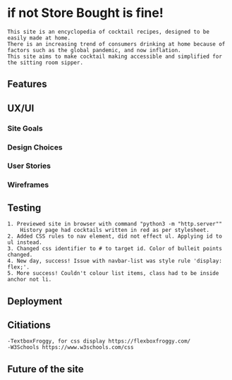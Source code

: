 # if not Store Bought is fine!
    This site is an encyclopedia of cocktail recipes, designed to be easily made at home.
    There is an increasing trend of consumers drinking at home because of factors such as the global pandemic, and now inflation.
    This site aims to make cocktail making accessible and simplified for the sitting room sipper.

## Features

## UX/UI
### Site Goals
### Design Choices
### User Stories
### Wireframes

## Testing
    1. Previewed site in browser with command "python3 -m "http.server""
        History page had cocktails written in red as per stylesheet.
    2. Added CSS rules to nav element, did not effect ul. Applying id to ul instead.
    3. Changed css identifier to # to target id. Color of bulleit points changed.
    4. New day, success! Issue with navbar-list was style rule 'display: flex;'.
    5. More success! Couldn't colour list items, class had to be inside anchor not li.
## Deployment

## Citiations
    -TextboxFroggy, for css display https://flexboxfroggy.com/
    -W3Schools https://www.w3schools.com/css

## Future of the site